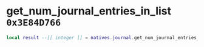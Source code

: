 # get_num_journal_entries_in_list `0x3E84D766`

```lua
local result --[[ integer ]] = natives.journal.get_num_journal_entries_in_list(_unk0 --[[ integer ]])
```